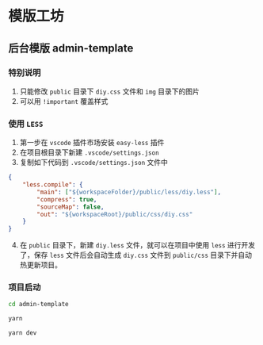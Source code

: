 # 模版工坊

## 后台模版 admin-template

### 特别说明
1. 只能修改 `public` 目录下 `diy.css` 文件和 `img` 目录下的图片
2. 可以用 `!important` 覆盖样式

### 使用 `LESS`

1. 第一步在 `vscode` 插件市场安装 `easy-less` 插件
2. 在项目根目录下新建 `.vscode/settings.json`
3. 复制如下代码到 `.vscode/settings.json` 文件中

```json
{
    "less.compile": {
        "main": ["${workspaceFolder}/public/less/diy.less"],
        "compress": true,
        "sourceMap": false,
        "out": "${workspaceRoot}/public/css/diy.css"
    }
}
```
4. 在 `public` 目录下，新建 `diy.less` 文件，就可以在项目中使用 `less` 进行开发了，保存 `less` 文件后会自动生成 `diy.css` 文件到 `public/css` 目录下并自动热更新项目。

### 项目启动

```bash
cd admin-template

yarn

yarn dev
```
